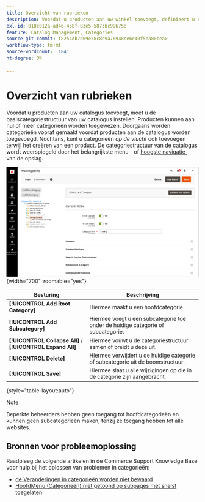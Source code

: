 ```yaml
---
title: Overzicht van rubrieken
description: Voordat u producten aan uw winkel toevoegt, definieert u eerst de basiscategoriestructuur van uw catalogus.
exl-id: 818c012a-ad46-458f-83e5-5873bc996758
feature: Catalog Management, Categories
source-git-commit: f8254db7d69e58c8e9a78948ee6e40f5ea88cea0
workflow-type: tm+mt
source-wordcount: '184'
ht-degree: 0%

---
```


# Overzicht van rubrieken

Voordat u producten aan uw catalogus toevoegt, moet u de basiscategoriestructuur van uw catalogus instellen. Producten kunnen aan nul of meer categorieën worden toegewezen. Doorgaans worden categorieën vooraf gemaakt voordat producten aan de catalogus worden toegevoegd. Nochtans, kunt u categorieën _op de vlucht_ ook toevoegen terwijl het creëren van een product. De categoriestructuur van de catalogus wordt weerspiegeld door het belangrijkste menu - of [ hoogste navigatie ](navigation-top.md) - van de opslag.

![ boom van de Categorie ](./assets/category-selected.png){width="700" zoomable="yes"}

| Besturing | Beschrijving |
|--- |--- |
| **[!UICONTROL Add Root Category]** | Hiermee maakt u een hoofdcategorie. |
| **[!UICONTROL Add Subcategory]** | Hiermee voegt u een subcategorie toe onder de huidige categorie of subcategorie. |
| **[!UICONTROL Collapse All]** / **[!UICONTROL Expand All]** | Hiermee vouwt u de categoriestructuur samen of breidt u deze uit. |
| **[!UICONTROL Delete]** | Hiermee verwijdert u de huidige categorie of subcategorie uit de boomstructuur. |
| **[!UICONTROL Save]** | Hiermee slaat u alle wijzigingen op die in de categorie zijn aangebracht. |

{style="table-layout:auto"}

>[!NOTE]
>
>Beperkte beheerders hebben geen toegang tot hoofdcategorieën en kunnen geen subcategorieën maken, tenzij ze toegang hebben tot alle websites.

## Bronnen voor probleemoplossing

Raadpleeg de volgende artikelen in de Commerce Support Knowledge Base voor hulp bij het oplossen van problemen in categorieën:

- [ de Veranderingen in categorieën worden niet bewaard ](https://experienceleague.adobe.com/docs/commerce-knowledge-base/kb/troubleshooting/miscellaneous/changes-to-categories-are-not-being-saved.html?lang=nl-NL)
- [ HoofdMenu (Categorieën) niet getoond op subpages met snelst toegelaten ](https://experienceleague.adobe.com/docs/commerce-knowledge-base/kb/troubleshooting/miscellaneous/main-menu-categories-not-displayed-on-subpages-with-fastly-enabled.html?lang=nl-NL)
